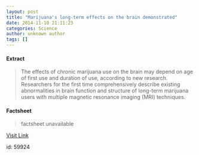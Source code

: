 ```yaml
---
layout: post
title: "Marijuana's long-term effects on the brain demonstrated"
date: 2014-11-10 21:11:23
categories: Science
author: unknown author
tags: []
---
```



#### Extract
>The effects of chronic marijuana use on the brain may depend on age of first use and duration of use, according to new research. Researchers for the first time comprehensively describe existing abnormalities in brain function and structure of long-term marijuana users with multiple magnetic resonance imaging (MRI) techniques.

#### Factsheet
>factsheet unavailable

[Visit Link](http://feeds.sciencedaily.com/~r/sciencedaily/~3/ECNeimPxgRc/141110161123.htm)

id:   59924
